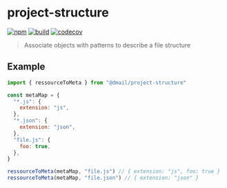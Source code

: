 # project-structure

[![npm](https://badge.fury.io/js/%40dmail%2Fproject-structure.svg)](https://badge.fury.io/js/%40dmail%2Fproject-structure)
[![build](https://travis-ci.com/dmail/project-structure.svg?branch=master)](http://travis-ci.com/dmail/project-structure)
[![codecov](https://codecov.io/gh/dmail/project-structure/branch/master/graph/badge.svg)](https://codecov.io/gh/dmail/project-structure)

> Associate objects with patterns to describe a file structure

## Example

```js
import { ressourceToMeta } from "@dmail/project-structure"

const metaMap = {
  "*.js": {
    extension: "js",
  },
  "*.json": {
    extension: "json",
  },
  "file.js": {
    foo: true,
  },
}

ressourceToMeta(metaMap, "file.js") // { extension: "js", foo: true }
ressourceToMeta(metaMap, "file.json") // { extension: "json" }
```
